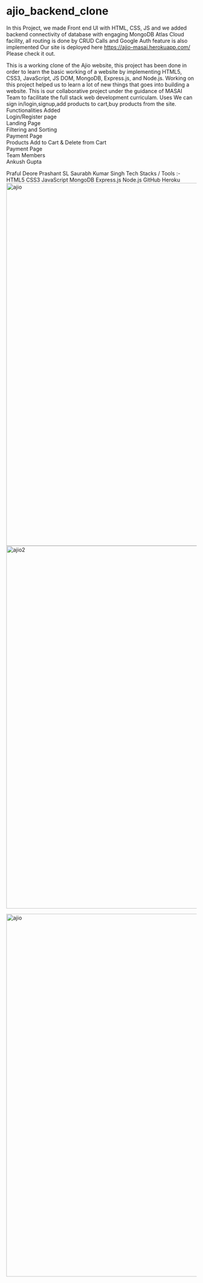 # ajio_backend_clone
In this Project, we made Front end UI with HTML, CSS, JS and we added backend connectivity of database with engaging MongoDB Atlas Cloud facility, all routing is done by CRUD Calls and Google Auth feature is also implemented
Our site is deployed here https://ajio-masai.herokuapp.com/ Please check it out.

This is a working clone of the Ajio website, this project has been done in order to learn the basic working of a website by implementing HTML5, CSS3, JavaScript, JS DOM, MongoDB, Express.js, and Node.js. Working on this project helped us to learn a lot of new things that goes into building a website. This is our collaborative project under the guidance of MASAI Team to facilitate the full stack web development curriculam.
Uses
We can sign in/login,signup,add products to cart,buy products from the site.
<br>
Functionalities Added
<br>
Login/Register page
<br>
Landing Page
<br>
Filtering and Sorting
<br>
Payment Page
<br>
Products Add to Cart & Delete from Cart
<br>
Payment Page
<br>
Team Members
<br>
Ankush Gupta

Praful Deore
Prashant SL
Saurabh Kumar Singh
Tech Stacks / Tools :-<br>
HTML5
CSS3
JavaScript
MongoDB
Express.js
Node.js
GitHub
Heroku
<img width="960" alt="ajio" src="https://user-images.githubusercontent.com/74128940/160057152-17266bf5-2f87-472b-b092-f2232566aab2.png">
<img width="960" alt="ajio2" src="https://user-images.githubusercontent.com/74128940/160057173-41034889-c13f-42f2-98f0-c62bcfdb8616.png">

<img width="960" alt="ajio" src="https://user-images.githubusercontent.com/74128940/193581576-61b6ce0e-06e8-4978-9210-ae4e4b71c0f7.png">

